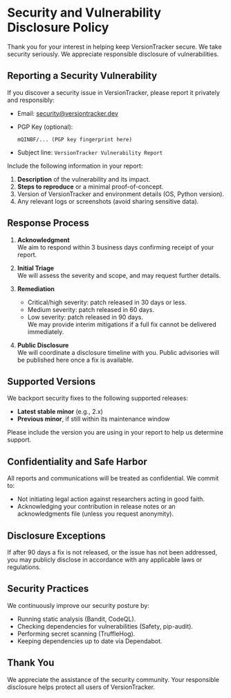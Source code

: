 # Security and Vulnerability Disclosure Policy

Thank you for your interest in helping keep VersionTracker secure. We take security seriously.
We appreciate responsible disclosure of vulnerabilities.

## Reporting a Security Vulnerability

If you discover a security issue in VersionTracker, please report it privately and responsibly:

- Email: <security@versiontracker.dev>  
- PGP Key (optional):  

  ```text
  mQINBF/... (PGP key fingerprint here)
  ```

- Subject line: `VersionTracker Vulnerability Report`

Include the following information in your report:

1. **Description** of the vulnerability and its impact.  
2. **Steps to reproduce** or a minimal proof-of-concept.  
3. Version of VersionTracker and environment details (OS, Python version).  
4. Any relevant logs or screenshots (avoid sharing sensitive data).

## Response Process

1. **Acknowledgment**  
   We aim to respond within 3 business days confirming receipt of your report.

2. **Initial Triage**  
   We will assess the severity and scope, and may request further details.

3. **Remediation**  
   - Critical/high severity: patch released in 30 days or less.  
   - Medium severity: patch released in 60 days.  
   - Low severity: patch released in 90 days.  
   We may provide interim mitigations if a full fix cannot be delivered immediately.

4. **Public Disclosure**  
   We will coordinate a disclosure timeline with you.
   Public advisories will be published here once a fix is available.

## Supported Versions

We backport security fixes to the following supported releases:

- **Latest stable minor** (e.g., 2.x)  
- **Previous minor**, if still within its maintenance window

Please include the version you are using in your report to help us determine support.

## Confidentiality and Safe Harbor

All reports and communications will be treated as confidential. We commit to:

- Not initiating legal action against researchers acting in good faith.  
- Acknowledging your contribution in release notes or an acknowledgments file (unless you request anonymity).

## Disclosure Exceptions

If after 90 days a fix is not released, or the issue has not been addressed, you may publicly disclose in accordance
with any applicable laws or regulations.

## Security Practices

We continuously improve our security posture by:

- Running static analysis (Bandit, CodeQL).  
- Checking dependencies for vulnerabilities (Safety, pip-audit).  
- Performing secret scanning (TruffleHog).  
- Keeping dependencies up to date via Dependabot.

## Thank You

We appreciate the assistance of the security community.
Your responsible disclosure helps protect all users of VersionTracker.
